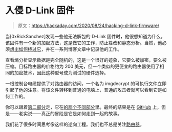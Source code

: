 # 入侵 D-Link 固件

> 原文：<https://hackaday.com/2020/08/24/hacking-d-link-firmware/>

当[0xRickSanchez]发现一些他无法解包的 D-Link 固件时，他很想知道为什么。该固件有一个新的加密方法，这是做它的工作，防止篡改和静态分析。当然，他必须[想出如何绕过它](https://0x434b.dev/breaking-the-d-link-dir3060-firmware-encryption-recon-part-1/)，并在一系列博客文章中记录他的工作。

查看熵分析显示数据是完全随机的，这是一个很好的迹象，它要么被加密，要么被压缩。目标路由器的价格约为 200 美元，但一个类似的更便宜的路由器使用了相同的加密技术，因此这种型号成为测试的硬件选择。

一根控制台电缆提供了对路由器的访问，一个名为 imgdecrypt 的可执行文件立即引起了他的注意。将该文件转移到普通的电脑上，普通的攻击者就可以看到它是如何工作的。

你可以跟着[第二部分](https://0x434b.dev/breaking-the-d-link-dir3060-firmware-encryption-static-analysis-of-the-decryption-routine-part-2-1/)走，它在[的两个不同部分](https://0x434b.dev/breaking-the-d-link-dir3060-firmware-encryption-static-analysis-part-2/)里。最终的结果是在 [GitHub](https://github.com/0xricksanchez/dlink-decrypt) 上，但是——老实说——真正的冒险是它是如何走到一起的故事。

我们花了很多时间思考像这样的逆向工程。我们也不总是关注[路由器](https://hackaday.com/2020/07/14/high-end-ham-radio-gives-up-its-firmware-secrets/)。